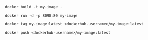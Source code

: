 ```shell
docker build -t my-image .
```

```shell
docker run -d -p 8090:80 my-image
```

```shell
docker tag my-image:latest <dockerhub-username>/my-image:latest
```

```shell
docker push <dockerhub-username>/my-image:latest
```